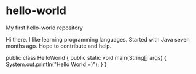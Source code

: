 # hello-world
My first hello-world repository

Hi there. I like learning programming languages. Started with Java seven months ago. Hope to contribute and help.
  
  public class HelloWorld {
     public static void main(String[] args) {
     System.out.println("Hello World =)");
   }
 }
